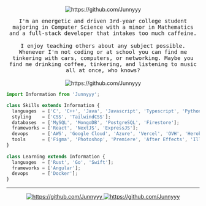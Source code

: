 <p align="center">
<img src="https://user-images.githubusercontent.com/44646589/175475550-ba02c096-a069-45bd-ab27-a155c6563670.png" alt="https://github.com/Junnyyy" />
</p>

<p align="center">
  <samp>
I'm an energetic and driven 3rd-year college student majoring in Computer Science with a minor in Mathematics and a full-stack developer that intakes too much caffeine.
  </samp>
  <br/><br/>
  <samp>
I enjoy teaching others about any subject possible. Whenever I'm not coding or at school you can find me tinkering with cars, computers, or networking. Maybe you find me drinking coffee, tinkering, and listening to music all at once, who knows?
  </samp>
  <br/><br/>
  <img src="https://komarev.com/ghpvc/?username=Junnyyy&style=flat-square" alt="https://github.com/Junnyyy" />
</p>

```js
import Information from 'Junnyyy';

class Skills extends Information {
  languages  = ['C', 'C++', 'Java', 'Javascript', 'Typescript', 'Python', 'Lua', 'PHP', 'R', 'Matlab'];
  styling    = ['CSS', 'TailwindCSS'];
  databases  = ['MySQL', 'MongoDB', 'PostgreSQL', 'Firestore'];
  frameworks = ['React', 'NextJS', 'ExpressJS'];
  devops     = ['AWS', 'Google Cloud', 'Azure', 'Vercel', 'OVH', 'Heroku'];
  tools      = ['Figma', 'Photoshop', 'Premiere', 'After Effects', 'Illustrator'];
}
  
class Learning extends Information {
  languages  = ['Rust', 'Go', 'Swift'];
  frameworks = ['Angular'];
  devops     = ['Docker'];
}
```

<hr/>
<div align="center">
  <a href="https://github.com/Junnyyy">
    <img src="https://github-readme-stats.vercel.app/api?username=Junnyyy&custom_title=📊 Github Stats&line_height=24&theme=tokyonight&show_icons=true&hide=contribs&include_all_commits=true&count_private=true&hide_border=true" alt="https://github.com/Junnyyy" />
  </a>
  <a href="https://github.com/Junnyyy">
    <img src="https://github-readme-stats.vercel.app/api/top-langs/?username=Junnyyy&custom_title=📈 Language Usage&layout=compact&theme=tokyonight&count_private=true&hide_border=true" alt="https://github.com/Junnyyy" />
  </a>
</div>

